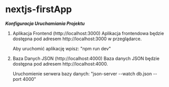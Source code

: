 # nextjs-firstApp

***Konfiguracja Uruchamiania Projektu***

1. Aplikacja Frontend (http://localhost:3000)
   Aplikacja frontendowa będzie dostępna pod adresem http://localhost:3000 w przeglądarce.

   Aby uruchomić aplikację wpisz: "npm run dev"
   
3. Baza Danych JSON (http://localhost:4000)
   Baza danych JSON będzie dostępna pod adresem http://localhost:4000.

   Uruchomienie serwera bazy danych: "json-server --watch db.json --port 4000"
